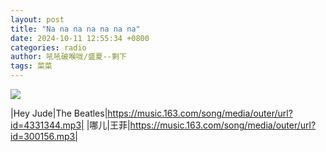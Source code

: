 ```yaml
---
layout: post
title: "Na na na na na na na"
date: 2024-10-11 12:55:34 +0800
categories: radio
author: 吼吼破喉咙/盛夏--剩下
tags: 菜菜
---
```

![]({{site.baseurl}}/images/cover_20241011.jpg)

|Hey Jude|The Beatles|https://music.163.com/song/media/outer/url?id=4331344.mp3|
|哪儿|王菲|https://music.163.com/song/media/outer/url?id=300156.mp3|

